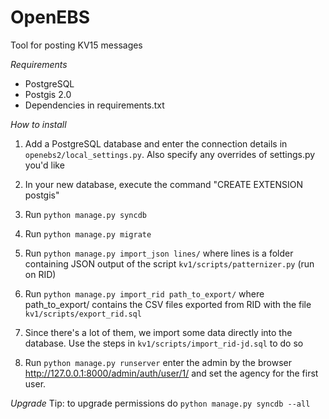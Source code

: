 OpenEBS
=======

Tool for posting KV15 messages

*Requirements*
- PostgreSQL
- Postgis 2.0
- Dependencies in requirements.txt

*How to install*

1. Add a PostgreSQL database and enter the connection details in ```openebs2/local_settings.py```. Also specify any overrides of settings.py you'd like

1. In your new database, execute the command "CREATE EXTENSION postgis"

1. Run ```python manage.py syncdb```

1. Run ```python manage.py migrate```

1. Run ```python manage.py import_json lines/``` where lines is a folder containing JSON output of the script ```kv1/scripts/patternizer.py``` (run on RID)

1. Run ```python manage.py import_rid path_to_export/``` where path_to_export/ contains the CSV files exported from RID with the file ```kv1/scripts/export_rid.sql```

1. Since there's a lot of them, we import some data directly into the database. Use the steps in ```kv1/scripts/import_rid-jd.sql``` to do so

1. Run ```python manage.py runserver``` enter the admin by the browser http://127.0.0.1:8000/admin/auth/user/1/ and set the agency for the first user.


*Upgrade*
Tip: to upgrade permissions do ```python manage.py syncdb --all```
